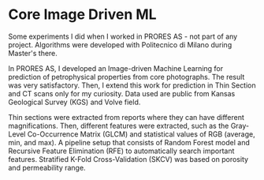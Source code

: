 # Core Image Driven ML

Some experiments I did when I worked in PRORES AS - not part of any project. Algorithms were developed with Politecnico di Milano during Master's there. 

In PRORES AS, I developed an Image-driven Machine Learning for prediction of petrophysical properties from core photographs. The result was very satisfactory. Then, I extend this work for prediction in Thin Section and CT scans only for my curiosity. Data used are public from Kansas Geological Survey (KGS) and Volve field. 

Thin sections were extracted from reports where they can have different magnifications. Then, different features were extracted, such as the Gray-Level Co-Occurrence Matrix (GLCM) and statistical values of RGB (average, min, and max). A pipeline setup that consists of Random Forest model and Recursive Feature Elimination (RFE) to automatically search important features. Stratified K-Fold Cross-Validation (SKCV) was based on porosity and permeability range. 

